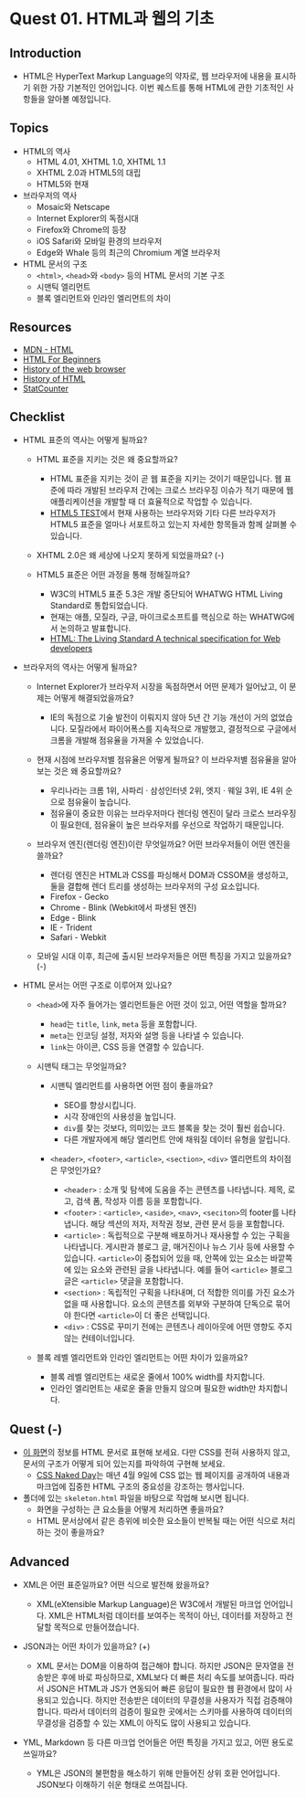 # Quest 01. HTML과 웹의 기초

## Introduction

- HTML은 HyperText Markup Language의 약자로, 웹 브라우저에 내용을 표시하기 위한 가장 기본적인 언어입니다. 이번 퀘스트를 통해 HTML에 관한 기초적인 사항들을 알아볼 예정입니다.

## Topics

- HTML의 역사
  - HTML 4.01, XHTML 1.0, XHTML 1.1
  - XHTML 2.0과 HTML5의 대립
  - HTML5와 현재
- 브라우저의 역사
  - Mosaic와 Netscape
  - Internet Explorer의 독점시대
  - Firefox와 Chrome의 등장
  - iOS Safari와 모바일 환경의 브라우저
  - Edge와 Whale 등의 최근의 Chromium 계열 브라우저
- HTML 문서의 구조
  - `<html>`, `<head>`와 `<body>` 등의 HTML 문서의 기본 구조
  - 시맨틱 엘리먼트
  - 블록 엘리먼트와 인라인 엘리먼트의 차이

## Resources

- [MDN - HTML](https://developer.mozilla.org/ko/docs/Web/HTML)
- [HTML For Beginners](https://html.com/)
- [History of the web browser](https://en.wikipedia.org/wiki/History_of_the_web_browser)
- [History of HTML](https://en.wikipedia.org/wiki/HTML)
- [StatCounter](https://gs.statcounter.com/)

## Checklist

- HTML 표준의 역사는 어떻게 될까요?

  - HTML 표준을 지키는 것은 왜 중요할까요?

    - HTML 표준을 지키는 것이 곧 웹 표준을 지키는 것이기 때문입니다. 웹 표준에 따라 개발된 브라우저 간에는 크로스 브라우징 이슈가 적기 때문에 웹 애플리케이션을 개발할 때 더 효율적으로 작업할 수 있습니다.
    - [HTML5 TEST](https://html5test.com/)에서 현재 사용하는 브라우저와 기타 다른 브라우저가 HTML5 표준을 얼마나 서포트하고 있는지 자세한 항목들과 함께 살펴볼 수 있습니다.

  - XHTML 2.0은 왜 세상에 나오지 못하게 되었을까요? (-)

  - HTML5 표준은 어떤 과정을 통해 정해질까요?

    - W3C의 HTML5 표준 5.3은 개발 중단되어 WHATWG HTML Living Standard로 통합되었습니다.
    - 현재는 애플, 모질라, 구글, 마이크로소프트를 핵심으로 하는 WHATWG에서 논의하고 발표합니다.
    - [HTML: The Living Standard A technical specification for Web developers](https://developers.whatwg.org/)

- 브라우저의 역사는 어떻게 될까요?

  - Internet Explorer가 브라우저 시장을 독점하면서 어떤 문제가 일어났고, 이 문제는 어떻게 해결되었을까요?

    - IE의 독점으로 기술 발전이 이뤄지지 않아 5년 간 기능 개선이 거의 없었습니다. 모질라에서 파이어폭스를 지속적으로 개발했고, 결정적으로 구글에서 크롬을 개발해 점유율을 가져올 수 있었습니다.

  - 현재 시점에 브라우저별 점유율은 어떻게 될까요? 이 브라우저별 점유율을 알아보는 것은 왜 중요할까요?

    - 우리나라는 크롬 1위, 사파리 · 삼성인터넷 2위, 엣지 · 웨일 3위, IE 4위 순으로 점유율이 높습니다.
    - 점유율이 중요한 이유는 브라우저마다 렌더링 엔진이 달라 크로스 브라우징이 필요한데, 점유율이 높은 브라우저를 우선으로 작업하기 때문입니다.

  - 브라우저 엔진(렌더링 엔진)이란 무엇일까요? 어떤 브라우저들이 어떤 엔진을 쓸까요?

    - 렌더링 엔진은 HTML과 CSS를 파싱해서 DOM과 CSSOM을 생성하고, 둘을 결합해 렌더 트리를 생성하는 브라우저의 구성 요소입니다.
    - Firefox - Gecko
    - Chrome - Blink (Webkit에서 파생된 엔진)
    - Edge - Blink
    - IE - Trident
    - Safari - Webkit

  - 모바일 시대 이후, 최근에 출시된 브라우저들은 어떤 특징을 가지고 있을까요? (-)

- HTML 문서는 어떤 구조로 이루어져 있나요?

  - `<head>`에 자주 들어가는 엘리먼트들은 어떤 것이 있고, 어떤 역할을 할까요?

    - `head`는 `title`, `link`, `meta` 등을 포함합니다.
    - `meta`는 인코딩 설정, 저자와 설명 등을 나타낼 수 있습니다.
    - `link`는 아이콘, CSS 등을 연결할 수 있습니다.

  - 시맨틱 태그는 무엇일까요?

    - 시맨틱 엘리먼트를 사용하면 어떤 점이 좋을까요?

      - SEO를 향상시킵니다.
      - 시각 장애인의 사용성을 높입니다.
      - `div`를 찾는 것보다, 의미있는 코드 블록을 찾는 것이 훨씬 쉽습니다.
      - 다른 개발자에게 해당 엘리먼트 안에 채워질 데이터 유형을 알립니다.

    - `<header>`, `<footer>`, `<article>`, `<section>`, `<div>` 엘리먼트의 차이점은 무엇인가요?

      - `<header>` : 소개 및 탐색에 도움을 주는 콘텐츠를 나타냅니다. 제목, 로고, 검색 폼, 작성자 이름 등을 포함합니다.
      - `<footer>` : `<article>`, `<aside>`, `<nav>`, `<seciton>`의 footer를 나타냅니다. 해당 섹션의 저자, 저작권 정보, 관련 문서 등을 포함합니다.
      - `<article>` : 독립적으로 구분해 배포하거나 재사용할 수 있는 구획을 나타냅니다. 게시판과 블로그 글, 매거진이나 뉴스 기사 등에 사용할 수 있습니다. `<article>`이 중첩되어 있을 때, 안쪽에 있는 요소는 바깥쪽에 있는 요소와 관련된 글을 나타냅니다. 예를 들어 `<article>` 블로그 글은 `<article>` 댓글을 포함합니다.
      - `<section>` : 독립적인 구획을 나타내며, 더 적합한 의미를 가진 요소가 없을 때 사용합니다. 요소의 콘텐츠를 외부와 구분하여 단독으로 묶어야 한다면 `<article>`이 더 좋은 선택입니다.
      - `<div>` : CSS로 꾸미기 전에는 콘텐츠나 레이아웃에 어떤 영향도 주지 않는 컨테이너입니다.

  - 블록 레벨 엘리먼트와 인라인 엘리먼트는 어떤 차이가 있을까요?
    - 블록 레벨 엘리먼트는 새로운 줄에서 100% width를 차지합니다.
    - 인라인 엘리먼트는 새로운 줄을 만들지 않으며 필요한 width만 차지합니다.

## Quest (-)

- [이 화면](screen.png)의 정보를 HTML 문서로 표현해 보세요. 다만 CSS를 전혀 사용하지 않고, 문서의 구조가 어떻게 되어 있는지를 파악하여 구현해 보세요.
  - [CSS Naked Day](https://css-naked-day.github.io/)는 매년 4월 9일에 CSS 없는 웹 페이지를 공개하여 내용과 마크업에 집중한 HTML 구조의 중요성을 강조하는 행사입니다.
- 폴더에 있는 `skeleton.html` 파일을 바탕으로 작업해 보시면 됩니다.
  - 화면을 구성하는 큰 요소들을 어떻게 처리하면 좋을까요?
  - HTML 문서상에서 같은 층위에 비슷한 요소들이 반복될 때는 어떤 식으로 처리하는 것이 좋을까요?

## Advanced

- XML은 어떤 표준일까요? 어떤 식으로 발전해 왔을까요?

  - XML(eXtensible Markup Language)은 W3C에서 개발된 마크업 언어입니다. XML은 HTML처럼 데이터를 보여주는 목적이 아닌, 데이터를 저장하고 전달할 목적으로 만들어졌습니다.

- JSON과는 어떤 차이가 있을까요? (+)

  - XML 문서는 DOM을 이용하여 접근해야 합니다. 하지만 JSON은 문자열을 전송받은 후에 바로 파싱하므로, XML보다 더 빠른 처리 속도를 보여줍니다. 따라서 JSON은 HTML과 JS가 연동되어 빠른 응답이 필요한 웹 환경에서 많이 사용되고 있습니다. 하지만 전송받은 데이터의 무결성을 사용자가 직접 검증해야 합니다. 따라서 데이터의 검증이 필요한 곳에서는 스키마를 사용하여 데이터의 무결성을 검증할 수 있는 XML이 아직도 많이 사용되고 있습니다.

- YML, Markdown 등 다른 마크업 언어들은 어떤 특징을 가지고 있고, 어떤 용도로 쓰일까요?
  - YML은 JSON의 불편함을 해소하기 위해 만들어진 상위 호환 언어입니다. JSON보다 이해하기 쉬운 형태로 쓰여집니다.
